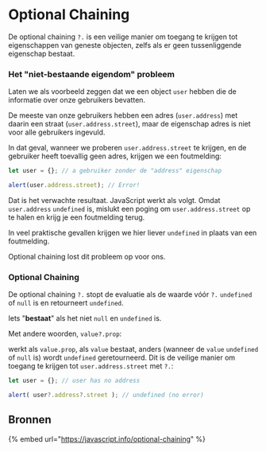 # Optional Chaining

De optional chaining `?.` is een veilige manier om toegang te krijgen tot eigenschappen van geneste objecten, zelfs als er geen tussenliggende eigenschap bestaat.

### Het "niet-bestaande eigendom" probleem

Laten we als voorbeeld zeggen dat we een object `user` hebben die de informatie over onze gebruikers bevatten.

De meeste van onze gebruikers hebben een adres (`user.address`) met daarin een straat (`user.address.street`), maar de eigenschap adres is niet voor alle gebruikers ingevuld.

In dat geval, wanneer we proberen `user.address.street` te krijgen, en de gebruiker heeft toevallig geen adres, krijgen we een foutmelding:

```javascript
let user = {}; // a gebruiker zonder de "address" eigenschap

alert(user.address.street); // Error!
```

Dat is het verwachte resultaat. JavaScript werkt als volgt. Omdat `user.address` `undefined` is, mislukt een poging om `user.address.street` op te halen en krijg je een foutmelding terug.

In veel praktische gevallen krijgen we hier liever `undefined` in plaats van een foutmelding.

&#x20;Optional chaining lost dit probleem op voor ons.

### Optional Chaining&#x20;

De optional chaining `?.` stopt de evaluatie als de waarde vóór `?.` `undefined` of `null` is en retourneert `undefined`.

Iets "**bestaat**" als het niet `null` en `undefined` is.

Met andere woorden, `value?.prop`:

werkt als `value.prop`, als `value` bestaat, anders (wanneer de `value` `undefined` of `null` is) wordt `undefined` geretourneerd. Dit is de veilige manier om toegang te krijgen tot `user.address.street` met `?.`:

```javascript
let user = {}; // user has no address

alert( user?.address?.street ); // undefined (no error)
```

## Bronnen

{% embed url="https://javascript.info/optional-chaining" %}
